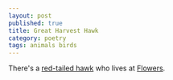 ```yaml
---
layout: post
published: true
title: Great Harvest Hawk
category: poetry
tags: animals birds
---
```


There's a [red-tailed hawk](http://www.allaboutbirds.org/guide/red-tailed_hawk/id) who lives at [Flowers](https://www.google.com/maps/preview?authuser=0#!q=Flowers+Baking+Co%2C+Edwards+Road%2C+Denton%2C+TX&data=!4m10!1m9!4m8!1m3!1d172139!2d-97.1451514!3d33.2375905!3m2!1i1242!2i619!4f13.1).

